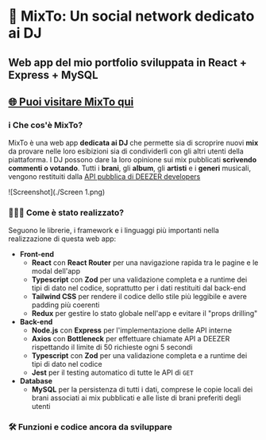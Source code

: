 # 🪩 MixTo: Un social network dedicato ai DJ

## Web app del mio portfolio sviluppata in **React** + Express + MySQL

## [🌐 Puoi visitare MixTo qui](https://mixto.up.railway.app)

### ℹ️ Che cos'è MixTo?

MixTo è una web app **dedicata ai DJ** che permette sia di scroprire nuovi **mix** da provare nelle loro esibizioni sia di condividerli con gli altri utenti della piattaforma.
I DJ possono dare la loro opinione sui mix pubblicati **scrivendo commenti o votando**.
Tutti i **brani**, gli **album**, gli **artisti** e i **generi** musicali, vengono restituiti dalla [API pubblica di DEEZER developers](https://developers.deezer.com/login?redirect=/api)

![Screenshot](./Screen 1.png)

### 🧑🏻‍💻 Come è stato realizzato?

Seguono le librerie, i framework e i linguaggi più importanti nella realizzazione di questa web app:

- **Front-end**
  - **React** con **React Router** per una navigazione rapida tra le pagine e le modal dell'app
  - **Typescript** con **Zod** per una validazione completa e a runtime dei tipi di dato nel codice, soprattutto per i dati restituiti dal back-end
  - **Tailwind CSS** per rendere il codice dello stile più leggibile e avere padding più coerenti
  - **Redux** per gestire lo stato globale nell'app e evitare il "props drilling"
- **Back-end**
  - **Node.js** con **Express** per l'implementazione delle API interne
  - **Axios** con **Bottleneck** per effettuare chiamate API a DEEZER rispettando il limite di 50 richieste ogni 5 secondi
  - **Typescript** con **Zod** per una validazione completa e a runtime dei tipi di dato nel codice
  - **Jest** per il testing automatico di tutte le API di ```GET```
- **Database**
  - **MySQL** per la persistenza di tutti i dati, comprese le copie locali dei brani associati ai mix pubblicati e alle liste di brani preferiti degli utenti





### 🛠️ Funzioni e codice ancora da sviluppare
